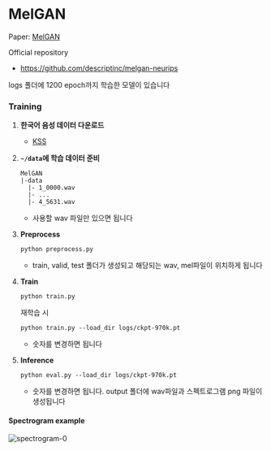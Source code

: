 # MelGAN

Paper: [MelGAN](https://arxiv.org/abs/1910.06711)

Official repository
  * https://github.com/descriptinc/melgan-neurips

logs 폴더에 1200 epoch까지 학습한 모델이 있습니다

### Training

1. **한국어 음성 데이터 다운로드**

    * [KSS](https://www.kaggle.com/bryanpark/korean-single-speaker-speech-dataset)

2. **`~/data`에 학습 데이터 준비**

   ```
   MelGAN
   |-data
     |- 1_0000.wav
     |- ...
     |- 4_5631.wav
   ```
     * 사용할 wav 파일만 있으면 됩니다

3. **Preprocess**
   ```
   python preprocess.py
   ```
     * train, valid, test 폴더가 생성되고 해당되는 wav, mel파일이 위치하게 됩니다

4. **Train**
   ```
   python train.py
   ```

   재학습 시
   ```
   python train.py --load_dir logs/ckpt-970k.pt
   ```
     * 숫자를 변경하면 됩니다

5. **Inference**
   ```
   python eval.py --load_dir logs/ckpt-970k.pt
   ```
     * 숫자를 변경하면 됩니다. output 폴더에 wav파일과 스펙트로그램 png 파일이 생성됩니다

#### Spectrogram example
![spectrogram-0](https://user-images.githubusercontent.com/49984198/78754810-1bc19600-79b3-11ea-9240-e421a1821cdb.png)
